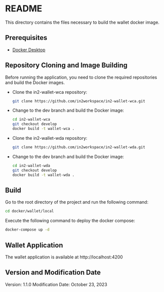 # README

This directory contains the files necessary to build the wallet docker image.

## Prerequisites
- [Docker Desktop](https://www.docker.com/products/docker-desktop/)


## Repository Cloning and Image Building
Before running the application, you need to clone the required repositories and build the Docker images.

* Clone the in2-wallet-wca repository:
    ```bash
    git clone https://github.com/in2workspace/in2-wallet-wca.git
    ```
* Change to the dev branch and build the Docker image:
    ```bash
    cd in2-wallet-wca
    git checkout develop
    docker build -t wallet-wca .
    ```
* Clone the in2-wallet-wda repository:
    ```bash
    git clone https://github.com/in2workspace/in2-wallet-wda.git
    ```
* Change to the dev branch and build the Docker image:
    ```bash
    cd in2-wallet-wda
    git checkout develop
    docker build -t wallet-wda .
    ```

## Build

Go to the root directory of the project and run the following command:
```bash
cd docker/wallet/local
```

Execute the following command to deploy the docker compose:
```bash
docker-compose up -d
```

## Wallet Application
The wallet application is available at http://localhost:4200

## Version and Modification Date
Version: 1.1.0
Modification Date: October 23, 2023